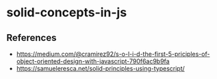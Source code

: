 # solid-concepts-in-js

## References
- https://medium.com/@cramirez92/s-o-l-i-d-the-first-5-priciples-of-object-oriented-design-with-javascript-790f6ac9b9fa
- https://samueleresca.net/solid-principles-using-typescript/
